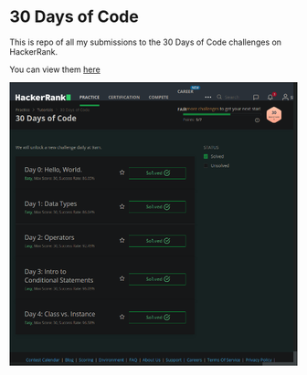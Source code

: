 # 30 Days of Code

This is repo of all my submissions to the 30 Days of Code challenges on HackerRank.

You can view them [here](https://www.hackerrank.com/domains/tutorials/30-days-of-code)

![hr_30doc](./30doc_sample.png)
